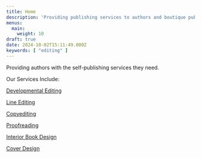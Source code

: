 ```yaml
---
title: Home
description: 'Providing publishing services to authors and boutique publishers.'
menus:
  main:
    weight: 10
draft: true
date: 2024-10-02T15:11:49.000Z
keywords: [ "editing" ]
---
```

Providing authors with the self-publishing services they need.


Our Services Include:

[Developmental Editing](services#developmental)

[Line Editing](services#lineediting)

[Copyediting](services#copyediting)

[Proofreading](services#proofreading)

[Interior Book Design](services#bookdesign)

[Cover Design](services#coverdesign)